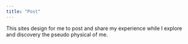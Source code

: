 ```yaml
---
title: "Post"
---
```

This sites design for me to post and share my experience while I explore and discovery the pseudo physical of me.
